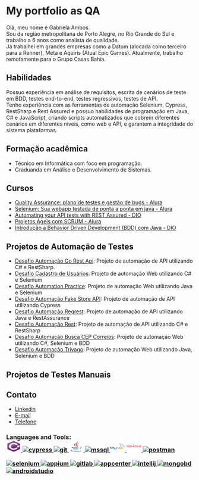 # My portfolio as QA 
Olá, meu nome é Gabriela Ambos. <br>
Sou da região metropolitana de Porto Alegre, no Rio Grande do Sul e trabalho a 6 anos como analista de qualidade. <br>
Já trabalhei em grandes empresas como a Datum (alocada como terceiro para a Renner), Meta e Aquiris (Atual Epic Games). Atualmente, trabalho remotamente para o Grupo Casas Bahia.

## Habilidades
Possuo experiência em análise de requisitos, escrita de cenários de teste em BDD, testes end-to-end, testes regressivos, testes de API. <br>
Tenho experiência com as ferramentas de automação Selenium, Cypress, RestSharp e Rest Assured e possuo habilidades de programação em Java, C# e JavaScript, criando scripts automatizados que cobrem diferentes cenários em diferentes níveis, como web e API, e garantem a integridade do sistema plataformas.

## Formação acadêmica
* Técnico em Informática com foco em programação. <br>
* Graduanda em Análise e Desenvolvimento de Sistemas.

## Cursos
* [Quality Assurance: plano de testes e gestão de bugs - Alura](https://cursos.alura.com.br/user/gabriela-ambos/course/quality-assurance-plano-testes-gestao-bugs/formalCertificate)
* [Selenium: Sua webapp testada de ponta a ponta em java - Alura](https://cursos.alura.com.br/user/gabrielaambos/course/selenium/formalCertificate)
* [Automating your API tests with REST Assured - DIO](https://testautomationu.applitools.com/certificate/?id=4a0881f0)
* [Projetos Ágeis com SCRUM - Alura](https://www.dio.me/certificate/529C74E5/share)
* [Introdução a Behavior Driven Development (BDD) com Java - DIO](https://www.dio.me/certificate/F6B4D8B7/share)


## Projetos de Automação de Testes
* [Desafio Automação Go Rest Api](https://github.com/GabrielaAmbos/desafio-automacao-go-rest-api): Projeto de automação de API utilizando C# e RestSharp.
* [Desafio Cadastro de Usuários](https://github.com/GabrielaAmbos/desafio-cadastro-de-usuarios): Projeto de automação Web utilizando C# e Selenium
* [Desafio Automation Practice](https://github.com/GabrielaAmbos/desafio-automacao-automationpractice): Projeto de automação Web utilizando Java e Selenium
* [Desafio Automação Fake Store API](https://github.com/GabrielaAmbos/automacao-fake-store-api): Projeto de automação de API utilizando Cypress
* [Desafio Automação Reqrest](https://github.com/GabrielaAmbos/desafio-automacao-reqres): Projeto de automação de API utilizando Java e RestAssurance
* [Desafio Automação Rest](https://github.com/GabrielaAmbos/desafio-automacao-serve-rest): Projeto de automação de API utilizando C# e RestSharp
* [Desafio Automação Busca CEP Correios](https://github.com/GabrielaAmbos/desafio-automacao-busca-cep-correios): Projeto de automação Web utilizando C#, Selenium e BDD
* [Desafio Automação Trivago](https://github.com/GabrielaAmbos/desafio-automacao-trivago): Projeto de automação Web utilizando Java, Selenium e BDD

## Projetos de Testes Manuais
  

## Contato
* [Linkedin](https://linkedin.com/in/gabriela-ambos/)
* [E-mail](mailto:gabrielaambos15@gmail.com)
* [Telefone](https://wa.me/5551997978176)



<h3 align="left">Languages and Tools: 
  <br> 
  <a href="https://www.w3schools.com/cs/" target="_blank"> <img src="https://raw.githubusercontent.com/devicons/devicon/master/icons/csharp/csharp-original.svg" alt="csharp" width="40" height="30" /> </a> 
  <a href="https://www.cypress.io" target="_blank"> <img src="https://raw.githubusercontent.com/simple-icons/simple-icons/6e46ec1fc23b60c8fd0d2f2ff46db82e16dbd75f/icons/cypress.svg" alt="cypress"width="40" height="30" /> </a> 
  <a href="https://git-scm.com/" target="_blank"> <img src="https://www.vectorlogo.zone/logos/git-scm/git-scm-icon.svg" alt="git" width="40" height="30" /> </a> 
  <a href="https://www.java.com" target="_blank"> <img src="https://raw.githubusercontent.com/devicons/devicon/master/icons/java/java-original.svg" alt="java" width="40" height="30" /> </a> 
  <a href="https://www.microsoft.com/en-us/sql-server" target="_blank"> <img src="https://www.svgrepo.com/show/303229/microsoft-sql-server-logo.svg" alt="mssql" width="40" height="30" /> </a> 
  <a href="https://www.mysql.com/" target="_blank"> <img src="https://raw.githubusercontent.com/devicons/devicon/master/icons/mysql/mysql-original-wordmark.svg" alt="mysql" width="40" height="30" /> </a> 
  <a href="https://www.oracle.com/" target="_blank"> <img src="https://raw.githubusercontent.com/devicons/devicon/master/icons/oracle/oracle-original.svg" alt="oracle" width="40" height="30" /> </a> 
  <a href="https://postman.com" target="_blank"> <img src="https://www.vectorlogo.zone/logos/getpostman/getpostman-icon.svg" alt="postman" width="30" height="30" /> </a> </p>
<p align="left">
  <a href="https://www.selenium.dev" target="_blank"><img src="https://raw.githubusercontent.com/detain/svg-logos/780f25886640cef088af994181646db2f6b1a3f8/svg/selenium-logo.svg" alt="selenium" width="40" height="30" /> </a>
<a href="http://appium.io/" target="_blank"><img src="https://raw.githubusercontent.com/leungwensen/svg-icon/b84b3f3a3da329b7c1d02346865f8e98beb05413/dist/svg/logos/appium.svg" alt="appium" width="40" height="30" /> </a>
<a href="https://about.gitlab.com/" target="_blank"><img src="https://www.vectorlogo.zone/logos/gitlab/gitlab-icon.svg" alt="gitlab" width="40" height="30" /> </a>
<a href="https://appcenter.ms/" target="_blank"><img src="https://www.vectorlogo.zone/logos/appcenterms/appcenterms-icon.svg" alt="appcenter" width="40" height="30" /> </a>
<a href="https://www.jetbrains.com/pt-br/idea/" target="_blank"><img src="https://raw.githubusercontent.com/leungwensen/svg-icon/b84b3f3a3da329b7c1d02346865f8e98beb05413/dist/svg/logos/intellij-idea.svg" alt="intellij" width="40" height="30" /> </a>
<a href="https://www.mongodb.com/pt-br/" target="_blank"><img src="https://www.vectorlogo.zone/logos/mongodb/mongodb-icon.svg" alt="mongobd" width="40" height="30" /> </a>
<a href="https://developer.android.com/studio" target="_blank"><img src="https://upload.vectorlogo.zone/logos/android_studio/images/bc43bbac-e239-4ae9-829a-9809e57a8bc0.svg" alt="androidstudio" width="40" height="30" /> </a>





</p>
  
